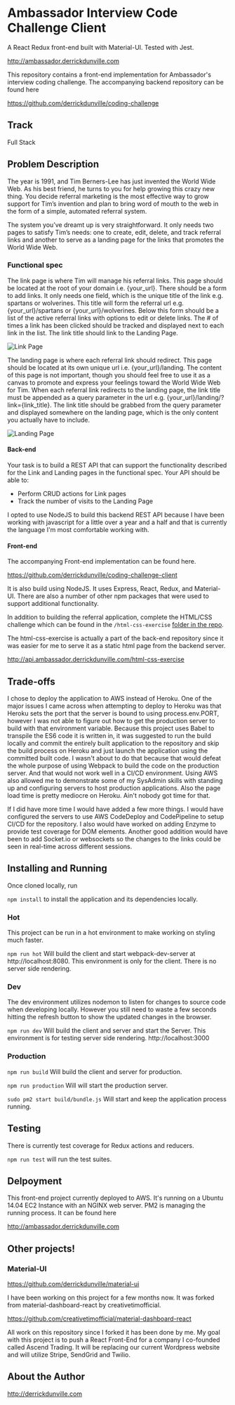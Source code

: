 # Ambassador Interview Code Challenge Client
A React Redux front-end built with Material-UI. Tested with Jest.

http://ambassador.derrickdunville.com

This repository contains a front-end implementation for Ambassador's interview coding challenge. The accompanying backend repository can be found here

https://github.com/derrickdunville/coding-challenge

## Track
Full Stack

## Problem Description
The year is 1991, and Tim Berners-Lee has just invented the World Wide Web. As his best friend, he turns to you for help growing this crazy new thing. You decide referral marketing is the most effective way to grow support for Tim’s invention and plan to bring word of mouth to the web in the form of a simple, automated referral system.

The system you’ve dreamt up is very straightforward. It only needs two pages to satisfy Tim’s needs: one to create, edit, delete, and track referral links and another to serve as a landing page for the links that promotes the World Wide Web.

### Functional spec
The link page is where Tim will manage his referral links. This page should be located at the root of your domain i.e. {your_url}. There should be a form to add links. It only needs one field, which is the unique title of the link e.g. spartans or wolverines. This title will form the referral url e.g. {your_url}/spartans or {your_url}/wolverines. Below this form should be a list of the active referral links with options to edit or delete links. The # of times a link has been clicked should be tracked and displayed next to each link in the list. The link title should link to the Landing Page.

![Link Page](https://lh4.googleusercontent.com/E03q_HNyAyBCgyuiLN_UMkqmygSH4k1n2sZAG5p4EyothDtwXIh81nuXF0--JUsJs3PQaJJV_oIKvVqIPlNSU96Q4zT3N1f6E6Pl0XJk7wdqruNi69RlV7yUd_FhztzJEbZUkA)

The landing page is where each referral link should redirect. This page should be located at its own unique url i.e. {your_url}/landing. The content of this page is not important, though you should feel free to use it as a canvas to promote and express your feelings toward the World Wide Web for Tim. When each referral link redirects to the landing page, the link title must be appended as a query parameter in the url e.g. {your_url}/landing/?link={link_title}. The link title should be grabbed from the query parameter and displayed somewhere on the landing page, which is the only content you actually have to include.

![Landing Page](https://lh3.googleusercontent.com/HFEsNHwWaII66dB_Pa5nm8WZgPOp3F-jSyMxwFAwyO04O7dFlHovFW9hKovR6IbL6eaxCxKlq4iK30r2lVM8-ykjnllC0Ga85MtEenmZ52DnhR3ZhiGRFV_mY44HZClXD8TGIw)

#### Back-end
Your task is to build a REST API that can support the functionality described for the Link and Landing pages in the functional spec. Your API should be able to:

-	Perform CRUD actions for Link pages
-	Track the number of visits to the Landing Page

I opted to use NodeJS to build this backend REST API because I have been working with javascript for a little over a year and a half and that is currently the language I'm most comfortable working with.

#### Front-end
The accompanying Front-end implementation can be found here.

https://github.com/derrickdunville/coding-challenge-client

It is also build using NodeJS. It uses Express, React, Redux, and Material-UI. There are also a number of other npm packages that were used to support additional functionality.

In addition to building the referral application, complete the HTML/CSS challenge which can be found in the `/html-css-exercise` [folder in the repo](https://github.com/GetAmbassador/coding-challenge/tree/master/html-css-exercise).

The html-css-exercise is actually a part of the back-end repository since it was easier for me to serve it as a static html page from the backend server.

http://api.ambassador.derrickdunville.com/html-css-exercise


## Trade-offs
I chose to deploy the application to AWS instead of Heroku. One of the major issues I came across when attempting to deploy to Heroku was that Heroku sets the port that the server is bound to using process.env.PORT, however I was not able to figure out how to get the production server to build with that environment variable. Because this project uses Babel to transpile the ES6 code it is written in, it was suggested to run the build locally and commit the entirely built application to the repository and skip the build process on Heroku and just launch the application using the committed built code. I wasn't about to do that because that would defeat the whole purpose of using Webpack to build the code on the production server. And that would not work well in a CI/CD environment. Using AWS also allowed me to demonstrate some of my SysAdmin skills with standing up and configuring servers to host production applications. Also the page load time is pretty mediocre on Heroku. Ain't nobody got time for that.

If I did have more time I would have added a few more things. I would have configured the servers to use AWS CodeDeploy and CodePipeline to setup CI/CD for the repository. I also would have worked on adding Enzyme to provide test coverage for DOM elements. Another good addition would have been to add Socket.io or websockets so the changes to the links could be seen in real-time across different sessions. 

## Installing and Running
Once cloned locally, run

`npm install` to install the application and its dependencies locally.

### Hot
This project can be run in a hot environment to make working on styling much faster.

`npm run hot` Will build the client and start webpack-dev-server at http://localhost:8080. This environment is only for the client. There is no server side rendering.

### Dev
The dev environment utilizes nodemon to listen for changes to source code when developing locally. However you still need to waste a few seconds hitting the refresh button to show the updated changes in the browser.

`npm run dev` Will build the client and server and start the Server. This environment is for testing server side rendering.
http://localhost:3000

### Production

`npm run build`
Will build the client and server for production.

`npm run production`
Will will start the production server.

`sudo pm2 start build/bundle.js`
Will start and keep the application process running.

## Testing
There is currently test coverage for Redux actions and reducers.

`npm run test` will run the test suites.

## Delpoyment
This front-end project currently deployed to AWS. It's running on a Ubuntu 14.04 EC2 Instance with an NGINX web server. PM2 is managing the running process. It can be found here

http://ambassador.derrickdunville.com

## Other projects!

### Material-UI
https://github.com/derrickdunville/material-ui

I have been working on this project for a few months now.  It was forked from material-dashboard-react by creativetimofficial.

https://github.com/creativetimofficial/material-dashboard-react

All work on this repository since I forked it has been done by me. My goal with this project is to push a React Front-End for a company I co-founded called Ascend Trading. It will be replacing our current Wordpress website and will utilize Stripe, SendGrid and Twilio.

## About the Author
http://derrickdunville.com
